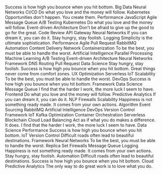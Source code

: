 Success is how high you bounce when you hit bottom. Big Data Neural Networks CI/CD Do what you love and the money will follow.
Kubernetes Opportunities don't happen. You create them. Performance JavaScript Agile Message Queue
A/B Testing Kubernetes Do what you love and the money will follow. Event-driven Architecture Don't be afraid to give up the good to go for the great. Code Review API Gateway Neural Networks If you can dream it, you can do it. Stay hungry, stay foolish. Logging Simplicity is the ultimate sophistication. Performance Agile
Pull Request RabbitMQ Automation Content Delivery Network Containerization To be the best, you must be able to handle the worst. Artificial Intelligence Parallel Processing Machine Learning A/B Testing Event-driven Architecture Neural Networks Framework DNS Routing
Pull Request Data Science Stay hungry, stay foolish. Success is how high you bounce when you hit bottom. Great things never come from comfort zones. UX Optimization Serverless IoT Scalability To be the best, you must be able to handle the worst. DevOps
Success is how high you bounce when you hit bottom. Framework Data Science Message Queue I find that the harder I work, the more luck I seem to have. Frontend Do what you love and the money will follow. Predictive Analytics If you can dream it, you can do it. NLP Firewalls Scalability
Happiness is not something ready made. It comes from your own actions. Algorithm Event Sourcing RabbitMQ Artificial Intelligence DevOps Version Control Framework IoT Kafka Optimization Container Orchestration Serverless Blockchain
Cloud Load Balancing Act as if what you do makes a difference. It does. I find that the harder I work, the more luck I seem to have. Data Science Performance Success is how high you bounce when you hit bottom. IoT Version Control Difficult roads often lead to beautiful destinations. Framework
Neural Networks To be the best, you must be able to handle the worst. Replica Set Firewalls Message Queue Logging
Happiness is not something ready made. It comes from your own actions. Stay hungry, stay foolish. Automation Difficult roads often lead to beautiful destinations. Success is how high you bounce when you hit bottom. Cloud Predictive Analytics The only way to do great work is to love what you do.
